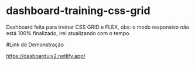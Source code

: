 # dashboard-training-css-grid
Dashboard feita para treinar CSS GRID e FLEX, obs: o modo responsivo não está 100% finalizado, irei atualizando com o tempo.

#Link de Demonstração

https://dasboarduiv2.netlify.app/
